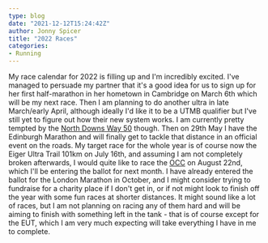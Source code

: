 ```yaml
---
type: blog
date: "2021-12-12T15:24:42Z"
author: Jonny Spicer
title: "2022 Races"
categories:
- Running
---
```

My race calendar for 2022 is filling up and I'm incredibly excited. I've managed to persuade my partner that it's a good idea for us to sign up for her first half-marathon in her hometown in Cambridge on March 6th which will be my next race. Then I am planning to do
another ultra in late March/early April, although ideally I'd like it to be a UTMB qualifier but I've still yet to figure out how their new system works. I am currently pretty tempted by the [North Downs Way 50](https://www.centurionrunning.com/races/south-downs-way-50-2022) though. Then on 29th May I have the Edinburgh Marathon and will finally get to tackle that distance in an official event on the roads. My target race for the whole year is of course now the Eiger Ultra Trail 101km on July 16th, and assuming I am
not completely broken afterwards, I would quite like to race the [OCC](https://utmbmontblanc.com/en/page/217/217.html) on August 22nd, which I'll be entering the ballot for next month. I have already entered the ballot for the London Marathon in October, and I might
consider trying to fundraise for a charity place if I don't get in, or if not might look to finish off the year with some fun races at shorter distances. It might sound like a lot of races, but I am not planning on racing any of them hard and will be aiming to finish with
something left in the tank - that is of course except for the EUT, which I am very much expecting will take everything I have in me to complete.
